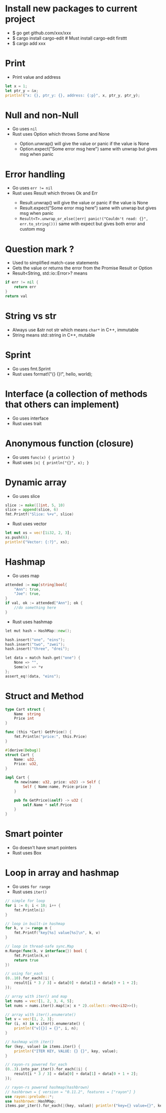 Install new packages to current project
=====
* $ go get github.com/xxx/xxx
* $ cargo install cargo-edit # Must install cargo-edit firsttt
* $ cargo add xxx

Print
=====
* Print value and address
```rust
let x = 1;
let ptr_y = &x;
println!("x: {}, ptr_y: {}, address: {:p}", x, ptr_y, ptr_y);
```

Null and non-Null
=====
* Go uses `nil`
* Rust uses Option<T> which throws Some and None
    * Option<T>.unwrap() will give the value or panic if the value is None
    * Option<T>.expect("Some error msg here") same with unwrap but gives msg when panic

Error handling
=====
* Go uses `err != nil`
* Rust uses Result<T> which throws Ok and Err
    * Result<T>.unwrap() will give the value or panic if the value is None
    * Result<T>.expect("Some error msg here") same with unwrap but gives msg when panic
    * `Result<T>.unwrap_or_else(|err| panic!("Couldn't read: {}", err.to_string()))` same with expect but gives both error and custom msg

Question mark ?
=====
* Used to simplified match-case statements
* Gets the value or returns the error from the Promise Result<T> or Option<T>
* Result<String, std::io::Error>? means
```go
if err != nil {
    return err
}
return val
```

String vs str
=====
* Always use &str not str which means `char*` in C++, immutable
* String means std::string in C++, mutable

Sprint
=====
* Go uses fmt.Sprint
* Rust uses format!("{} {}!", hello, world);

Interface (a collection of methods that others can implement)
=====
* Go uses interface
* Rust uses trait

Anonymous function (closure)
=====
* Go uses `func(x) { print(x) }`
* Rust uses `|x| { println("{}", x); }`

Dynamic array
=====
* Go uses slice
```go
slice := make([]int, 5, 10)
slice = append(slice, 6)
fmt.Printf("Slice: %+v", slice)
```
* Rust uses vector
```rust
let mut xs = vec![1i32, 2, 3];
xs.push(6);
println!("Vector: {:?}", xs);
```

Hashmap
=====
* Go uses map
```go
attended := map[string]bool{
    "Ann": true,
    "Joe": true,
}
if val, ok := attended["Ann"]; ok {
    //do something here
}
```
* Rust uses hashmap
```go
let mut hash = HashMap::new();

hash.insert("one", "eins");
hash.insert("two", "zwei");
hash.insert("three", "drei");

let data = match hash.get("one") {
    None => "",
    Some(v) => *v
};
assert_eq!(data, "eins");
```

Struct and Method
=====
```go
type Cart struct {
    Name  string
    Price int
}

func (this *Cart) GetPrice() {
    fmt.Println("price:", this.Price)
}
```
```rust
#[derive(Debug)]
struct Cart {
    Name: u32,
    Price: u32,
}

impl Cart {
    fn new(name: u32, price: u32) -> Self {
        Self { Name:name, Price:price }
    }

    pub fn GetPrice(&self) -> u32 {
        self.Name * self.Price
    }
}
```

Smart pointer
=====
* Go doesn't have smart pointers
* Rust uses Box<T>

Loop in array and hashmap
=====
* Go uses `for range`
* Rust uses `iter()`
```go
// simple for loop
for i := 0; i < 10; i++ {
    fmt.Println(i)
}

// loop in built-in hashmap
for k, v := range m {
    fmt.Printf("key[%s] value[%s]\n", k, v)
}

// loop in thread-safe sync.Map
m.Range(func(k, v interface{}) bool {
    fmt.Println(k,v)
    return true
})
```
```rust
// using for_each
(0..10).for_each(|i| {
    result[i * 3 / 3] = data[0] + data[1] + data[0 + 1 + 2];
});

// array with iter() and map
let nums = vec![1, 2, 3, 4, 5];
let nums = nums.iter().map(|x| x * 2).collect::<Vec<i32>>();

// array with iter().enumerate()
let v = vec![1, 2, 3];
for (i, n) in v.iter().enumerate() {
    println!("v[{}] = {}", i, n);
}

// hashmap with iter()
for (key, value) in items.iter() {
    println!("ITER KEY, VALUE: {} {}", key, value);
}

// rayon-rs powered for_each
(0..3).into_par_iter().for_each(|i| {
    result[i * 3 / 3] = data[0] + data[1] + data[0 + 1 + 2];
});

// rayon-rs powered hashmap(hashbrown)
// hashbrown = { version = "0.11.2", features = ["rayon"] }
use rayon::prelude::*;
use hashbrown::HashMap;
items.par_iter().for_each(|(key, value)| println!("key={} value={}", key, value));
```
